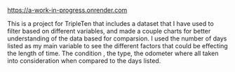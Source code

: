 https://a-work-in-progress.onrender.com

This is a project for TripleTen that includes a dataset that I have used to filter based on different variables, and made a couple charts for better understanding of the data based for comparsion.  I used the number of days listed as my main variable to see the different factors that could be effecting the length of time. The condition , the type, the odometer where all taken into consideration when compared to the days listed.